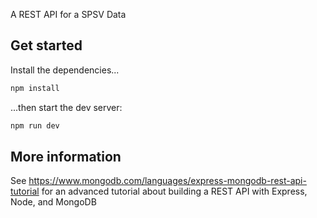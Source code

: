 A REST API for a SPSV Data

## Get started

Install the dependencies...

```bash
npm install
```

...then start the dev server:

```bash
npm run dev
```

## More information

See https://www.mongodb.com/languages/express-mongodb-rest-api-tutorial for an advanced tutorial about building a REST
API with Express, Node, and MongoDB